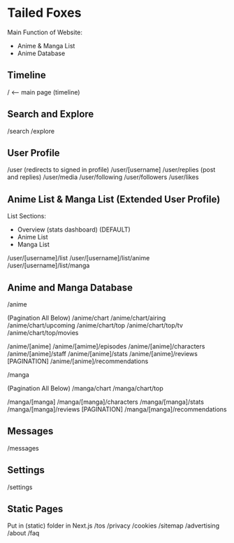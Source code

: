 # Tailed Foxes

Main Function of Website:
- Anime & Manga List
- Anime Database

## Timeline
/ <-- main page (timeline)

## Search and Explore
/search
/explore

## User Profile
/user (redirects to signed in profile)
/user/[username]
/user/replies (post and replies)
/user/media
/user/following
/user/followers
/user/likes

## Anime List & Manga List (Extended User Profile)
List Sections:
- Overview (stats dashboard) (DEFAULT)
- Anime List
- Manga List

/user/[username]/list
/user/[username]/list/anime
/user/[username]/list/manga

## Anime and Manga Database

/anime

(Pagination All Below)
/anime/chart
/anime/chart/airing
/anime/chart/upcoming
/anime/chart/top
/anime/chart/top/tv
/anime/chart/top/movies

/anime/[anime]
/anime/[amime]/episodes
/anime/[anime]/characters
/anime/[anime]/staff
/anime/[anime]/stats
/anime/[anime]/reviews [PAGINATION]
/anime/[anime]/recommendations

/manga

(Pagination All Below)
/manga/chart
/manga/chart/top

/manga/[manga]
/manga/[manga]/characters
/manga/[manga]/stats
/manga/[manga]/reviews [PAGINATION]
/manga/[manga]/recommendations

## Messages
/messages

## Settings
/settings

## Static Pages
Put in (static) folder in Next.js
/tos
/privacy
/cookies
/sitemap
/advertising
/about
/faq